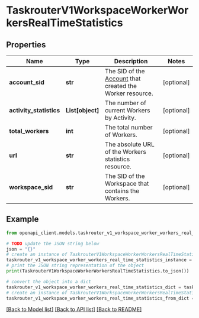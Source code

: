 # TaskrouterV1WorkspaceWorkerWorkersRealTimeStatistics


## Properties

Name | Type | Description | Notes
------------ | ------------- | ------------- | -------------
**account_sid** | **str** | The SID of the [Account](https://www.twilio.com/docs/iam/api/account) that created the Worker resource. | [optional] 
**activity_statistics** | **List[object]** | The number of current Workers by Activity. | [optional] 
**total_workers** | **int** | The total number of Workers. | [optional] 
**url** | **str** | The absolute URL of the Workers statistics resource. | [optional] 
**workspace_sid** | **str** | The SID of the Workspace that contains the Workers. | [optional] 

## Example

```python
from openapi_client.models.taskrouter_v1_workspace_worker_workers_real_time_statistics import TaskrouterV1WorkspaceWorkerWorkersRealTimeStatistics

# TODO update the JSON string below
json = "{}"
# create an instance of TaskrouterV1WorkspaceWorkerWorkersRealTimeStatistics from a JSON string
taskrouter_v1_workspace_worker_workers_real_time_statistics_instance = TaskrouterV1WorkspaceWorkerWorkersRealTimeStatistics.from_json(json)
# print the JSON string representation of the object
print(TaskrouterV1WorkspaceWorkerWorkersRealTimeStatistics.to_json())

# convert the object into a dict
taskrouter_v1_workspace_worker_workers_real_time_statistics_dict = taskrouter_v1_workspace_worker_workers_real_time_statistics_instance.to_dict()
# create an instance of TaskrouterV1WorkspaceWorkerWorkersRealTimeStatistics from a dict
taskrouter_v1_workspace_worker_workers_real_time_statistics_from_dict = TaskrouterV1WorkspaceWorkerWorkersRealTimeStatistics.from_dict(taskrouter_v1_workspace_worker_workers_real_time_statistics_dict)
```
[[Back to Model list]](../README.md#documentation-for-models) [[Back to API list]](../README.md#documentation-for-api-endpoints) [[Back to README]](../README.md)


